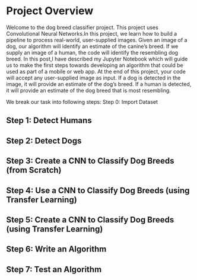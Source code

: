 # Project Overview

Welcome to the dog breed classifier project. This project uses Convolutional Neural Networks.In this project, we learn how to build a pipeline to process real-world, user-supplied images. Given an image of a dog, our algorithm will identify an estimate of the canine’s breed. If we supply an image of a human, the code will identify the resembling dog breed.
In this post,I have described my Jupyter Notebook which will guide us to make the first steps towards developing an algorithm that could be used as part of a mobile or web app. At the end of this project, your code will accept any user-supplied image as input. If a dog is detected in the image, it will provide an estimate of the dog’s breed. If a human is detected, it will provide an estimate of the dog breed that is most resembling.

We break our task into following steps:
Step 0: Import Dataset


## Step 1: Detect Humans

## Step 2: Detect Dogs

## Step 3: Create a CNN to Classify Dog Breeds (from Scratch)

## Step 4: Use a CNN to Classify Dog Breeds (using Transfer Learning)

## Step 5: Create a CNN to Classify Dog Breeds (using Transfer Learning)

## Step 6: Write an Algorithm

## Step 7: Test an Algorithm 


